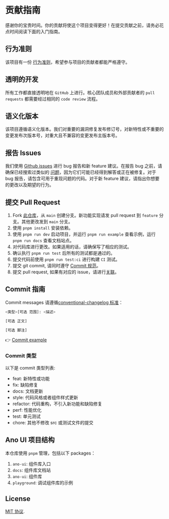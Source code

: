 
# 贡献指南

感谢你的宝贵时间。你的贡献将使这个项目变得更好！在提交贡献之前，请务必花点时间阅读下面的入门指南。

## 行为准则

该项目有一份 [行为准则](./CODE_OF_CONDUCT.md)，希望参与项目的贡献者都能严格遵守。

## 透明的开发

所有工作都直接透明地在 `GitHub` 上进行。核心团队成员和外部贡献者的 `pull requests` 都需要经过相同的 `code review` 流程。

## 语义化版本

该项目遵循语义化版本。我们对重要的漏洞修复发布修订号，对新特性或不重要的变更发布次版本号，对重大且不兼容的变更发布主版本号。

## 报告 Issues

我们使用 [Github issues](https://github.com/ano-ui/ano-ui/issues) 进行 bug 报告和新 feature 建议。在报告 bug 之前，请确保已经搜索过类似的 [问题](https://github.com/ano-ui/ano-ui/issues)，因为它们可能已经得到解答或正在被修复。对于 bug 报告，请包含可用于重现问题的代码。对于新 feature 建议，请指出你想要的更改以及期望的行为。

## 提交 Pull Request

1. Fork [此仓库](https://github.com/ano-ui/ano-ui)，从 `main` 创建分支。新功能实现请发 pull request 到 `feature` 分支。其他更改发到 `main` 分支。
2. 使用 `pnpm install` 安装依赖。
3. 使用 `pnpm run dev` 启动项目，并运行 `pnpm run example` 查看示例，运行 `pnpm run docs` 查看文档站点。
4. 对代码库进行更改。如果适用的话，请确保写了相应的测试。
5. 确认执行 `pnpm run test` 后所有的测试都是通过的。
6. 提交代码前使用 `pnpm run test:ci` 进行构建 `CI` 测试。
7. 提交 git commit, 请同时遵守 [Commit 规范](#commit-指南)。
8. 提交 pull request, 如果有对应的 issue，请进行[关联](https://docs.github.com/en/issues/tracking-your-work-with-issues/linking-a-pull-request-to-an-issue#linking-a-pull-request-to-an-issue-using-a-keyword)。

## Commit 指南

Commit messages 请遵循[conventional-changelog 标准](https://www.conventionalcommits.org/en/v1.0.0/)：

```bash
<类型>[可选 范围]: <描述>

[可选 正文]

[可选 脚注]
```

👉 [Commit example](https://github.com/unocss/unocss/releases/tag/v0.39.0)

### Commit 类型

以下是 commit 类型列表:

- feat: 新特性或功能
- fix: 缺陷修复
- docs: 文档更新
- style: 代码风格或者组件样式更新
- refactor: 代码重构，不引入新功能和缺陷修复
- perf: 性能优化
- test: 单元测试
- chore: 其他不修改 src 或测试文件的提交

## Ano UI 项目结构

本仓库使用 `pnpm` 管理，包括以下 packages：

1. `ano-ui`: 组件库入口
2. `docs`: 组件库文档站
3. `ano-ui`: 组件库
4. `playground`: 调试组件库的示例
<!-- 8. `playground`: 组件库演练场 -->

## License

[MIT 协议](./LICENSE).
